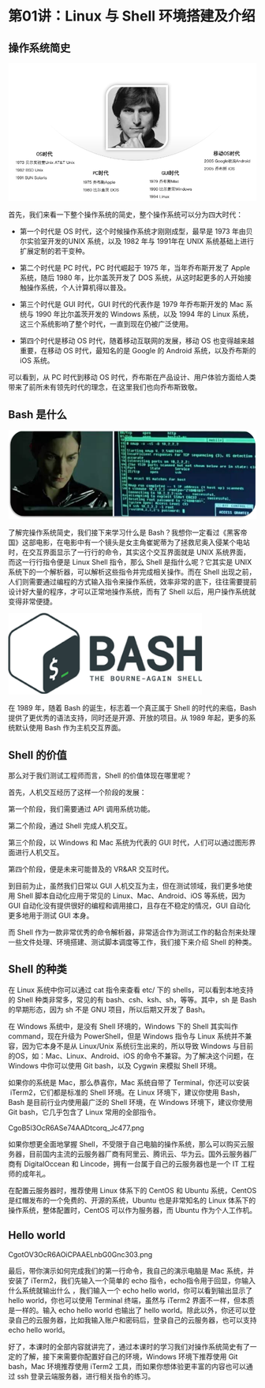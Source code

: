 # 第01讲：Linux 与 Shell 环境搭建及介绍

## 操作系统简史 

![](/static/image/CgotOV3OcR2AGGnhAAFTLJlqgys080.png)

首先，我们来看一下整个操作系统的简史，整个操作系统可以分为四大时代：

* 第一个时代是 OS 时代，这个时候操作系统才刚刚成型，最早是 1973 年由贝尔实验室开发的UNIX 系统，以及 1982 年与 1991年在 UNIX 系统基础上进行扩展定制的若干变种。

* 第二个时代是 PC 时代，PC 时代崛起于 1975 年，当年乔布斯开发了 Apple 系统，随后 1980 年，比尔盖茨开发了 DOS 系统，从这时起更多的人开始接触操作系统，个人计算机得以普及。

* 第三个时代是 GUI 时代，GUI 时代的代表作是 1979 年乔布斯开发的 Mac 系统与 1990 年比尔盖茨开发的 Windows 系统，以及 1994 年的 Linux 系统，这三个系统影响了整个时代，一直到现在仍被广泛使用。

* 第四个时代是移动 OS 时代，随着移动互联网的发展，移动 OS 也变得越来越重要，在移动 OS 时代，最知名的是 Google 的 Android 系统，以及乔布斯的 iOS 系统。

可以看到，从 PC 时代到移动 OS 时代，乔布斯在产品设计、用户体验方面给人类带来了前所未有领先时代的理念，在这里我们也向乔布斯致敬。


## Bash 是什么

![](/static/image/CgoB5l3OcR2AV-1_AARjoDt0imA774.png)

了解完操作系统简史，我们接下来学习什么是 Bash？我想你一定看过《黑客帝国》这部电影，在电影中有一个镜头是女主角崔妮蒂为了拯救尼奥入侵某个电站时，在交互界面显示了一行行的命令，其实这个交互界面就是 UNIX 系统界面，而这一行行指令便是 Linux Shell 指令，那么 Shell 是指什么呢？它其实是 UNIX 系统下的一个解析器，可以解析这些指令并完成相关操作。而在 Shell 出现之前，人们则需要通过编程的方式输入指令来操作系统，效率非常的底下，往往需要提前设计好大量的程序，才可以正常地操作系统，而有了 Shell 以后，用户操作系统就变得非常便捷。

![](/static/image/CgotOV3OcR6AXUcsAACOQHI_BVM743.png)

在 1989 年，随着 Bash 的诞生，标志着一个真正属于 Shell 的时代的来临，Bash 提供了更优秀的语法支持，同时还是开源、开放的项目。从 1989 年起，更多的系统默认使用 Bash 作为主机交互界面。

## Shell 的价值

那么对于我们测试工程师而言，Shell 的价值体现在哪里呢？

首先，人机交互经历了这样一个阶段的发展：

第一个阶段，我们需要通过 API 调用系统功能。

第二个阶段，通过 Shell 完成人机交互。

第三个阶段，以 Windows 和 Mac 系统为代表的 GUI 时代，人们可以通过图形界面进行人机交互。

第四个阶段，便是未来可能普及的 VR&AR 交互时代。

到目前为止，虽然我们日常以 GUI 人机交互为主，但在测试领域，我们更多地使用 Shell 脚本自动化应用于常见的 Linux、Mac、Android、iOS 等系统，因为 GUI 自动化没有提供很好的编程和调用接口，且存在不稳定的情况，GUI 自动化更多地用于测试 GUI 本身。

而 Shell 作为一款非常优秀的命令解析器，非常适合作为测试工作的黏合剂来处理一些文件处理、环境搭建、测试脚本调度等工作，我们接下来介绍 Shell 的种类。

## Shell 的种类

在 Linux 系统中你可以通过 cat 指令来查看 etc/ 下的 shells，可以看到本地支持的 Shell 种类非常多，常见的有 bash、csh、ksh、sh，等等。其中，sh 是 Bash 的早期形态，因为 sh 不是 GNU 项目，所以后期又开发了 Bash。


在 Windows 系统中，是没有 Shell 环境的，Windows 下的 Shell 其实叫作 command，现在升级为 PowerShell，但是 Windows 指令与 Linux 系统并不兼容，因为它本身不是从 Linux/Unix 系统衍生出来的，所以导致 Windows 与目前的OS，如：Mac、Linux、Android、iOS 的命令不兼容。为了解决这个问题，在 Windows 中你可以使用 Git bash，以及 Cygwin 来模拟 Shell 环境。


如果你的系统是 Mac，那么恭喜你，Mac 系统自带了 Terminal，你还可以安装  iTerm2，它们都是标准的 Shell 环境。在 Linux 环境下，建议你使用 Bash，Bash 是目前行业内使用最广泛的 Shell 环境，在 Windows 环境下，建议你使用 Git bash，它几乎包含了 Linux 常用的全部指令。

CgoB5l3OcR6ASe74AADtcorq_Jc477.png

如果你想更全面地掌握 Shell，不受限于自己电脑的操作系统，那么可以购买云服务器，目前国内主流的云服务器厂商有阿里云、腾讯云、华为云。国外云服务器厂商有 DigitalOccean 和 Lincode，拥有一台属于自己的云服务器也是一个 IT 工程师的成年礼。


在配置云服务器时，推荐使用 Linux 体系下的 CentOS 和 Ubuntu 系统，CentOS 是红帽发布的一个免费的、开源的系统，Ubuntu 也是非常知名的 Linux 体系下的操作系统，整体配置时，CentOS 可以作为服务器，而 Ubuntu 作为个人工作机。

## Hello world

CgotOV3OcR6AOiCPAAELnbG0Gnc303.png

最后，带你演示如何完成我们的第一行命令，我自己的演示电脑是 Mac 系统，并安装了 iTerm2，我们先输入一个简单的 echo 指令，echo指令用于回显，你输入什么系统就输出什么 ，我们输入一个 echo hello world，你可以看到输出显示了 hello world，你也可以使用 Terminal 终端，虽然与 iTerm2 界面不一样，但本质是一样的。输入 echo hello world 也输出了 hello world。除此以外，你还可以登录自己的云服务器，比如我输入账户和密码后，登录自己的云服务器，也可以支持 echo hello world。



好了，本课时的全部内容就讲完了，通过本课时的学习我们对操作系统简史有了一定的了解，接下来需要你配置好自己的环境，Windows 环境下推荐使用 Git bash，Mac 环境推荐使用 iTerm2 工具，而如果你想体验更丰富的内容也可以通过 ssh 登录云端服务器，进行相关指令的练习。
